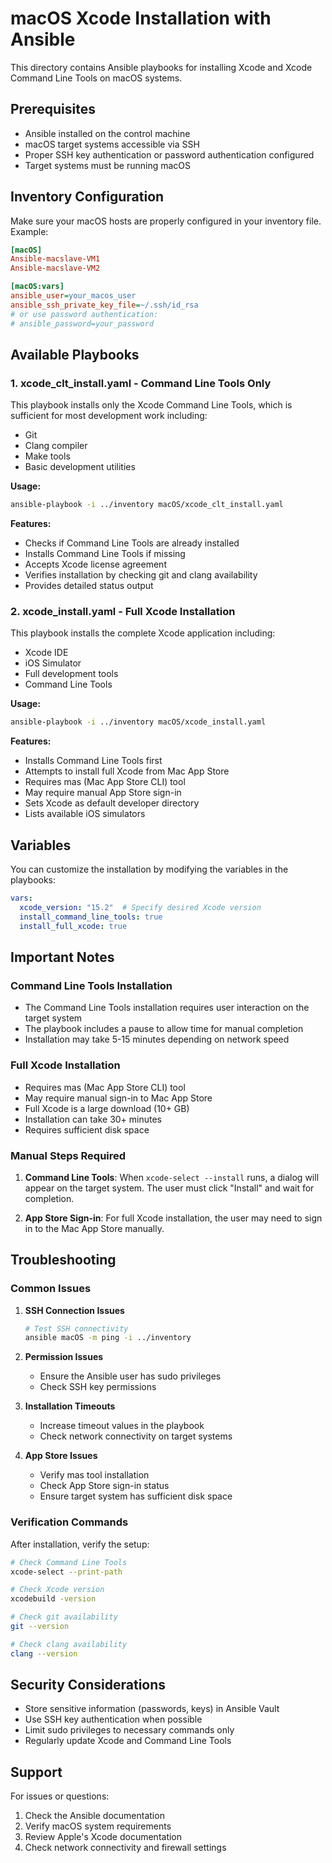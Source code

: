 # macOS Xcode Installation with Ansible

This directory contains Ansible playbooks for installing Xcode and Xcode Command Line Tools on macOS systems.

## Prerequisites

- Ansible installed on the control machine
- macOS target systems accessible via SSH
- Proper SSH key authentication or password authentication configured
- Target systems must be running macOS

## Inventory Configuration

Make sure your macOS hosts are properly configured in your inventory file. Example:

```ini
[macOS]
Ansible-macslave-VM1
Ansible-macslave-VM2

[macOS:vars]
ansible_user=your_macos_user
ansible_ssh_private_key_file=~/.ssh/id_rsa
# or use password authentication:
# ansible_password=your_password
```

## Available Playbooks

### 1. xcode_clt_install.yaml - Command Line Tools Only

This playbook installs only the Xcode Command Line Tools, which is sufficient for most development work including:
- Git
- Clang compiler
- Make tools
- Basic development utilities

**Usage:**
```bash
ansible-playbook -i ../inventory macOS/xcode_clt_install.yaml
```

**Features:**
- Checks if Command Line Tools are already installed
- Installs Command Line Tools if missing
- Accepts Xcode license agreement
- Verifies installation by checking git and clang availability
- Provides detailed status output

### 2. xcode_install.yaml - Full Xcode Installation

This playbook installs the complete Xcode application including:
- Xcode IDE
- iOS Simulator
- Full development tools
- Command Line Tools

**Usage:**
```bash
ansible-playbook -i ../inventory macOS/xcode_install.yaml
```

**Features:**
- Installs Command Line Tools first
- Attempts to install full Xcode from Mac App Store
- Requires mas (Mac App Store CLI) tool
- May require manual App Store sign-in
- Sets Xcode as default developer directory
- Lists available iOS simulators

## Variables

You can customize the installation by modifying the variables in the playbooks:

```yaml
vars:
  xcode_version: "15.2"  # Specify desired Xcode version
  install_command_line_tools: true
  install_full_xcode: true
```

## Important Notes

### Command Line Tools Installation
- The Command Line Tools installation requires user interaction on the target system
- The playbook includes a pause to allow time for manual completion
- Installation may take 5-15 minutes depending on network speed

### Full Xcode Installation
- Requires mas (Mac App Store CLI) tool
- May require manual sign-in to Mac App Store
- Full Xcode is a large download (10+ GB)
- Installation can take 30+ minutes
- Requires sufficient disk space

### Manual Steps Required
1. **Command Line Tools**: When `xcode-select --install` runs, a dialog will appear on the target system. The user must click "Install" and wait for completion.

2. **App Store Sign-in**: For full Xcode installation, the user may need to sign in to the Mac App Store manually.

## Troubleshooting

### Common Issues

1. **SSH Connection Issues**
   ```bash
   # Test SSH connectivity
   ansible macOS -m ping -i ../inventory
   ```

2. **Permission Issues**
   - Ensure the Ansible user has sudo privileges
   - Check SSH key permissions

3. **Installation Timeouts**
   - Increase timeout values in the playbook
   - Check network connectivity on target systems

4. **App Store Issues**
   - Verify mas tool installation
   - Check App Store sign-in status
   - Ensure target system has sufficient disk space

### Verification Commands

After installation, verify the setup:

```bash
# Check Command Line Tools
xcode-select --print-path

# Check Xcode version
xcodebuild -version

# Check git availability
git --version

# Check clang availability
clang --version
```

## Security Considerations

- Store sensitive information (passwords, keys) in Ansible Vault
- Use SSH key authentication when possible
- Limit sudo privileges to necessary commands only
- Regularly update Xcode and Command Line Tools

## Support

For issues or questions:
1. Check the Ansible documentation
2. Verify macOS system requirements
3. Review Apple's Xcode documentation
4. Check network connectivity and firewall settings 